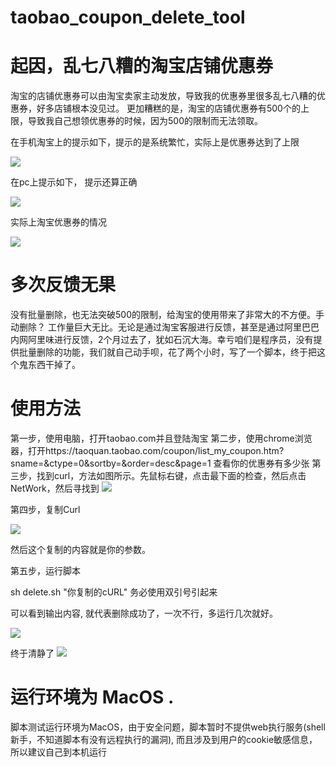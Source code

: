 # taobao_coupon_delete_tool
# 起因，乱七八糟的淘宝店铺优惠券
  淘宝的店铺优惠券可以由淘宝卖家主动发放，导致我的优惠券里很多乱七八糟的优惠券，好多店铺根本没见过。
  更加糟糕的是，淘宝的店铺优惠券有500个的上限，导致我自己想领优惠券的时候，因为500的限制而无法领取。
  
  在手机淘宝上的提示如下，提示的是系统繁忙，实际上是优惠券达到了上限
  
![](https://img.alicdn.com/tfs/TB1qczoDNTpK1RjSZFMXXbG_VXa-326-555.png)

在pc上提示如下， 提示还算正确

![](https://img.alicdn.com/tfs/TB1ZXriDHPpK1RjSZFFXXa5PpXa-337-206.png)

实际上淘宝优惠券的情况 

![](https://img.alicdn.com/tfs/TB1jyzsDMHqK1RjSZFkXXX.WFXa-198-220.png)


# 多次反馈无果

没有批量删除，也无法突破500的限制，给淘宝的使用带来了非常大的不方便。手动删除？ 工作量巨大无比。无论是通过淘宝客服进行反馈，甚至是通过阿里巴巴内网阿里味进行反馈，2个月过去了，犹如石沉大海。幸亏咱们是程序员，没有提供批量删除的功能，我们就自己动手呗，花了两个小时，写了一个脚本，终于把这个鬼东西干掉了。

# 使用方法
第一步，使用电脑，打开taobao.com并且登陆淘宝
第二步，使用chrome浏览器，打开https://taoquan.taobao.com/coupon/list_my_coupon.htm?sname=&ctype=0&sortby=&order=desc&page=1 查看你的优惠券有多少张
第三步，找到curl，方法如图所示。先鼠标右键，点击最下面的检查，然后点击NetWork，然后寻找到
	![](https://img.alicdn.com/tfs/TB1zh_jDH2pK1RjSZFsXXaNlXXa-1911-760.png)
	
第四步，复制Curl 

![](https://img.alicdn.com/tfs/TB1hZvnDSzqK1RjSZFpXXakSXXa-900-324.png)

然后这个复制的内容就是你的参数。


第五步，运行脚本 

sh delete.sh "你复制的cURL" 务必使用双引号引起来


可以看到输出内容, 就代表删除成功了，一次不行，多运行几次就好。

![](https://img.alicdn.com/tfs/TB1NQPrDQzoK1RjSZFlXXai4VXa-463-912.png)

终于清静了
![](https://img.alicdn.com/tfs/TB1B_2sDMHqK1RjSZFEXXcGMXXa-1067-267.png)

# 运行环境为 MacOS . 
 脚本测试运行环境为MacOS，由于安全问题，脚本暂时不提供web执行服务(shell 新手，不知道脚本有没有远程执行的漏洞), 而且涉及到用户的cookie敏感信息，所以建议自己到本机运行
